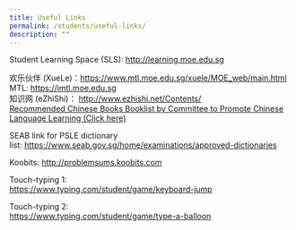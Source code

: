 ```yaml
---
title: Useful Links
permalink: /students/useful-links/
description: ""
---
```

<p>Student Learning Space (SLS):&nbsp;<a href="http://learning.moe.edu.sg/" target="_blank" rel="noopener">http://learning.moe.edu.sg</a></p>
<p>欢乐伙伴 (XueLe)：<a href="https://www.mtl.moe.edu.sg/xuele/MOE_web/main.html" target="_blank" rel="noopener">https://www.mtl.moe.edu.sg/xuele/MOE_web/main.html</a><br />MTL: <a href="https://imtl.moe.edu.sg/" target="_blank" rel="noopener">https://imtl.moe.edu.sg</a><br />知识网 (eZhiShi)：&nbsp;<a href="http://www.ezhishi.net/Contents/" target="_blank" rel="noopener">http://www.ezhishi.net/Contents/</a><br /><a href="/files/%E5%B0%8F%E5%AD%A6%E5%8D%8E%E6%96%87%E8%AF%BE%E5%A4%96%E8%AF%BB%E7%89%A9%E5%8F%82%E8%80%83%E4%B9%A6%E7%9B%AE%202020_revised.pdf" target="">Recommended Chinese Books Booklist by Committee to Promote Chinese Language Learning (Click here)</a></p>
<p>SEAB link for PSLE dictionary list:&nbsp;<a href="https://www.seab.gov.sg/home/examinations/approved-dictionaries" target="">https://www.seab.gov.sg/home/examinations/approved-dictionaries</a></p>
<p>Koobits:&nbsp;<a href="http://problemsums.koobits.com/" target="_blank" rel="noopener">http://problemsums.koobits.com</a></p>
<p>Touch-typing 1:<br /><a href="https://www.typing.com/student/game/keyboard-jump" target="">https://www.typing.com/student/game/keyboard-jump</a></p>
<p>Touch-typing 2:<br /><a href="https://www.typing.com/student/game/type-a-balloon" target="">https://www.typing.com/student/game/type-a-balloon</a></p>